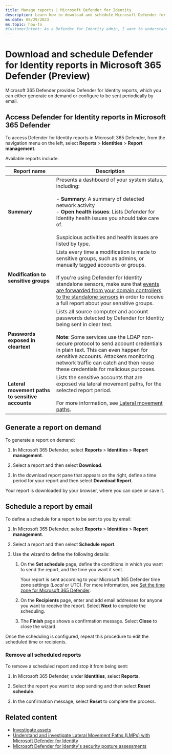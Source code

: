 ```yaml
---
title: Manage reports | Microsoft Defender for Identity
description: Learn how to download and schedule Microsoft Defender for Identity reports from Microsoft 365 Defender.
ms.date: 08/29/2023
ms.topic: how-to
#CustomerIntent: As a Defender for Identity admin, I want to understand how to generate and schedule reports for activity detected in my environment.
---
```


# Download and schedule Defender for Identity reports in Microsoft 365 Defender (Preview)

Microsoft 365 Defender provides Defender for Identity reports, which you can either generate on demand or configure to be sent periodically by email.

## Access Defender for Identity reports in Microsoft 365 Defender

To access Defender for Identity reports in Microsoft 365 Defender, from the navigation menu on the left, select **Reports** > **Identities** > **Report management**.

Available reports include:

|Report name  |Description  |
|---------|---------|
|**Summary**| Presents a dashboard of your system status, including: <br><br>- **Summary**: A summary of detected network activity <br>- **Open health issues**: Lists Defender for Identity health issues you should take care of. <br><br> Suspicious activities and health issues are listed by type. |
|**Modification to sensitive groups**     |    Lists every time a modification is made to sensitive groups, such as admins, or manually tagged accounts or groups. <br><br>If you're using Defender for Identity standalone sensors, make sure that [events are forwarded from your domain controllers to the standalone sensors](configure-event-forwarding.md) in order to receive a full report about your sensitive groups.     |
|**Passwords exposed in cleartext**     | Lists all source computer and account passwords detected by Defender for Identity being sent in clear text. <br><br>**Note**: Some services use the LDAP non-secure protocol to send account credentials in plain text. This can even happen for sensitive accounts. Attackers monitoring network traffic can catch and then reuse these credentials for malicious purposes.     |
| **Lateral movement paths to sensitive accounts** | Lists the sensitive accounts that are exposed via lateral movement paths, for the selected report period. <br><br>For more information, see [Lateral movement paths](understand-lateral-movement-paths.md). |

## Generate a report on demand

To generate a report on demand:

1. In Microsoft 365 Defender, select **Reports** > **Identities** > **Report management**.

1. Select a report and then select **Download**.

1. In the download report pane that appears on the right, define a time period for your report and then select **Download Report**.

Your report is downloaded by your browser, where you can open or save it. 


## Schedule a report by email

To define a schedule for a report to be sent to you by email:

1. In Microsoft 365 Defender, select **Reports** > **Identities** > **Report management**.

1. Select a report and then select **Schedule report**.

1. Use the wizard to define the following details:

    1. On the **Set schedule** page, define the conditions in which you want to send the report, and the time you want it sent.

        Your report is sent according to your Microsoft 365 Defender time zone settings (*Local* or UTC). For more information, see [Set the time zone for Microsoft 365 Defender](/microsoft-365/security/defender/m365d-time-zone).

    1. On the **Recipients** page, enter and add email addresses for anyone you want to receive the report. Select **Next** to complete the scheduling.

    1. The **Finish** page shows a confirmation message. Select **Close** to close the wizard.
    
Once the scheduling is configured, repeat this procedure to edit the scheduled time or recipients.

### Remove all scheduled reports

To remove a scheduled report and stop it from being sent:


1. In Microsoft 365 Defender, under **Identities**, select **Reports**.

1. Select the report you want to stop sending and then select **Reset schedule**.

1. In the confirmation message, select **Reset** to complete the process.


## Related content

- [Investigate assets](investigate-assets.md)
- [Understand and investigate Lateral Movement Paths (LMPs) with Microsoft Defender for Identity](understand-lateral-movement-paths.md)
- [Microsoft Defender for Identity's security posture assessments](security-assessment.md)
